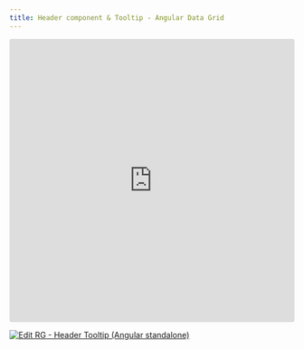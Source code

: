 ```yaml
---
title: Header component & Tooltip - Angular Data Grid
---
```



<ClientOnly>
<iframe src="https://codesandbox.io/embed/yz77gy?view=preview&module=%2Fsrc%2Fapp%2Fapp.component.ts&hidenavigation=1"
     style="width:100%; height: 500px; border:0; border-radius: 4px; overflow:hidden;"
     title="RG - Header Tooltip (Angular standalone)"
     allow="accelerometer; ambient-light-sensor; camera; encrypted-media; geolocation; gyroscope; hid; microphone; midi; payment; usb; vr; xr-spatial-tracking"
     sandbox="allow-forms allow-modals allow-popups allow-presentation allow-same-origin allow-scripts"
   ></iframe>
</ClientOnly>

[![Edit RG - Header Tooltip (Angular standalone)](https://codesandbox.io/static/img/play-codesandbox.svg)](https://codesandbox.io/p/sandbox/rg-header-tooltip-angular-standalone-yz77gy)
